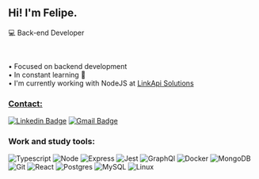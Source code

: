 ## Hi! I'm Felipe.
:computer: Back-end Developer

<br>

• Focused on backend development<br/> 
• In constant learning 🎯<br/> 
• I'm currently working with NodeJS at <a href="https://www.linkapi.solutions/">LinkApi Solutions<br/> 

### Contact:

 [![Linkedin Badge](https://img.shields.io/badge/-Linkedin-blue?style=for-the-badge&logo=linkedin&logoColor=white&labelColor=gray/)](https://www.linkedin.com/in/felipesilva-1/)
 [![Gmail Badge](https://img.shields.io/badge/-Gmail-red?style=for-the-badge&logo=gmail&logoColor=white&label&link=carlosfelipesilva.fs@gmail.com)](mailto:carlosfelipesilva.fs@gmail.com)

### Work and study tools:

![Typescript](https://img.shields.io/badge/-typescript-20232A?style=for-the-badge&logo=typescript&logoColor=blue&labelColor=gray)
![Node](https://img.shields.io/badge/-node-20232A?style=for-the-badge&logo=node.js&logoColor=green&labelColor=gray)
![Express](https://img.shields.io/badge/-express-20232A?style=for-the-badge&logo=express&logoColor=green&labelColor=gray)
![Jest](https://img.shields.io/badge/-jest-20232A?style=for-the-badge&logo=jest&logoColor=violet&labelColor=gray)
![GraphQl](https://img.shields.io/badge/-graphql-20232A?style=for-the-badge&logo=graphql&logoColor=red&labelColor=gray)
![Docker](https://img.shields.io/badge/-Docker-20232A?style=for-the-badge&logo=docker&logoColor=blue&labelColor=gray)
![MongoDB](https://img.shields.io/badge/-mongodb-20232A?style=for-the-badge&logo=mongodb&logoColor=green&labelColor=gray)
![Git](https://img.shields.io/badge/-git-20232A?style=for-the-badge&logo=git&logoColor=red&labelColor=gray)
![React](https://img.shields.io/badge/-react-20232A?style=for-the-badge&logo=react&logoColor=61DAFB&labelColor=gray)
![Postgres](https://img.shields.io/badge/-postgresql-20232A?style=for-the-badge&logo=postgresql&logoColor=61DAFB&labelColor=gray)
![MySQL](https://img.shields.io/badge/-mysql-20232A?style=for-the-badge&logo=mysql&logoColor=blue&labelColor=gray)
![Linux](https://img.shields.io/badge/-linux-20232A?style=for-the-badge&logo=linux&logoColor=white&labelColor=gray)
